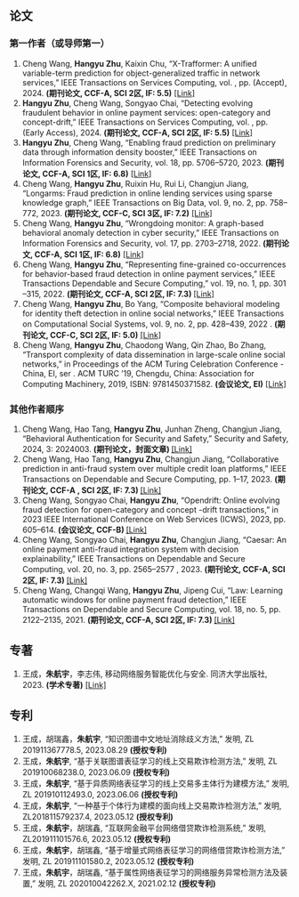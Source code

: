 ## 论文

### 第一作者（或导师第一）
<ol>

   <li> Cheng Wang, <strong>Hangyu Zhu</strong>, Kaixin Chu, “X-Trafformer: A unified variable-term prediction for object-generalized traffic in network services,” IEEE Transactions on Services Computing, vol.  , pp.  (Accept), 2024. <strong
  >(期刊论文, CCF-A, SCI 2区, IF: 5.5)</strong> <a href="https://ieeexplore.ieee.org/document/10648650">[Link]</a> </li>
  
   <li> <strong>Hangyu Zhu</strong>, Cheng Wang, Songyao Chai, “Detecting evolving fraudulent behavior in online payment services: open-category and concept-drift,” IEEE Transactions on Services Computing, vol.  , pp.  (Early Access), 2024. <strong
  >(期刊论文, CCF-A, SCI 2区, IF: 5.5)</strong> <a href="https://doi.org/10.1109/TSC.2024.3422880">[Link]</a> </li>
 
 <li> <strong>Hangyu Zhu</strong>, Cheng Wang, “Enabling fraud prediction on preliminary data through information
  density booster,” IEEE Transactions on Information Forensics and Security, vol. 18, pp. 5706–5720, 2023. <strong
  >(期刊论文, CCF-A, SCI 1区, IF: 6.8)</strong> <a href="https://doi.org/10.1109/tifs.2023.3300523">[Link]</a> </li>
  
  <li> Cheng Wang, <strong>Hangyu Zhu</strong>, Ruixin Hu, Rui Li, Changjun Jiang, “Longarms: Fraud prediction in online lending
   services using sparse knowledge graph,” IEEE Transactions on Big Data, vol. 9, no. 2, pp. 758–772, 2023. <strong
   >(期刊论文, CCF-C, SCI 3区, IF: 7.2)</strong> <a href="https://doi.org/10.1109/TBDATA.2022.3172060">[Link]</a> </li>
  

 <li> Cheng Wang, <strong>Hangyu Zhu</strong>, “Wrongdoing monitor: A graph-based behavioral anomaly detection in
  cyber security,” IEEE Transactions on Information Forensics and Security, vol. 17, pp. 2703–2718, 2022. <strong
  >(期刊论文, CCF-A, SCI 1区, IF: 6.8)</strong> <a href="https://doi.org/10.1109/tifs.2022.3191493">[Link]</a>  </li>

 <li> Cheng Wang, <strong>Hangyu Zhu</strong>, “Representing fine-grained co-occurrences for behavior-based fraud
  detection in online payment services,” IEEE Transactions Dependable and Secure Computing,” vol. 19, no. 1, pp. 301
  –315, 2022. <strong>(期刊论文, CCF-A, SCI 2区, IF: 7.3) </strong> <a href="https://doi.org/10.1109/tdsc.2020.2991872">[Link]</a> </li>

 <li> Cheng Wang, <strong>Hangyu Zhu</strong>, Bo Yang, “Composite behavioral modeling for identity theft detection
  in online social networks,” IEEE Transactions on Computational Social Systems, vol. 9, no. 2, pp. 428–439, 2022
  . <strong>(期刊论文, CCF-C, SCI 2区, IF: 5.0)</strong> <a href="https://doi.org/10.1109/tcss.2021.3092007">[Link]</a> </li>
 
 
   <li> Cheng Wang, <strong>Hangyu Zhu</strong>, Chaodong Wang, Qin Zhao, Bo Zhang, “Transport complexity of data dissemination in
    large-scale online social networks,” in Proceedings of the ACM Turing Celebration Conference - China, EI, ser
    . ACM TURC ’19, Chengdu, China: Association for Computing Machinery, 2019, ISBN: 9781450371582. <strong
    >(会议论文, EI)</strong> <a href="https://doi.org/10.1145/3321408.3321601">[Link]</a> </li>

</ol>

### 其他作者顺序


<ol>

 <li> Cheng Wang, Hao Tang,  <strong>Hangyu Zhu</strong>, Junhan Zheng, Changjun Jiang, “Behavioral Authentication for Security and
  Safety,” Security and Safety, 2024, 3: 2024003.  <strong>(期刊论文，封面文章) </strong> <a href=" https://doi.org/10.1051/sands/2024003">[Link]</a> </li>

 <li> Cheng Wang, Hao Tang,  <strong>Hangyu Zhu</strong>, Changjun Jiang, “Collaborative prediction in anti-fraud system over multiple
  credit loan platforms,” IEEE Transactions on Dependable and Secure Computing, pp. 1–17, 2023. <strong>(期刊论文, CCF-A
  , SCI 2区, IF: 7.3) </strong> <a href="https://doi.org/10.1109/tdsc.2023.3334281">[Link]</a> </li>
  
 <li> Cheng Wang, Songyao Chai,  <strong>Hangyu Zhu</strong>, “Opendrift: Online evolving fraud detection for open-category and concept
 -drift transactions,” in 2023 IEEE International Conference on Web Services (ICWS), 2023, pp. 605–614.  <strong
 >(会议论文, CCF-B) </strong> <a href="https://doi.org/10.1109/icws60048.2023.00079">[Link]</a> </li>
  
   <li> Cheng Wang, Songyao Chai, <strong>Hangyu Zhu</strong>, Changjun Jiang, “Caesar: An online payment anti-fraud integration system
  with decision explainability,” IEEE Transactions on Dependable and Secure Computing, vol. 20, no. 3, pp. 2565–2577
  , 2023. <strong>(期刊论文, CCF-A, SCI 2区, IF: 7.3) </strong> <a href="https://doi.org/10.1109/TDSC.2022.3186733">[Link]</a> </li>
  
   <li> Cheng Wang, Changqi Wang,  <strong>Hangyu Zhu</strong>, Jipeng Cui, “Law: Learning automatic windows for online payment fraud
    detection,” IEEE Transactions on Dependable and Secure Computing, vol. 18, no. 5, pp. 2122–2135, 2021.   <strong
    >(期刊论文, CCF-A, SCI 2区, IF: 7.3) </strong> <a href="https://doi.org/10.1109/tdsc.2020.3037784">[Link]</a> </li>
  


</ol>


## 专著
<ol>
 <li> 王成，<strong>朱航宇</strong>，李志伟, 移动网络服务智能优化与安全. 同济大学出版社, 2023. <strong>(学术专著)</strong> <a href="https://app.readoor.cn/app/dt/bi/1655775277/270671-808745644222cd?s=3">[Link]</a></li>
</ol>




## 专利
<ol>
  <li>王成，胡瑞鑫，<strong>朱航宇</strong>, “知识图谱中文地址消除歧义方法,” 发明, ZL 201911367778.5, 2023.08.29 <strong>(授权专利)</strong> </li>
  <li>王成，<strong>朱航宇</strong>, “基于关联图谱表征学习的线上交易欺诈检测方法,” 发明, ZL 201910068238.0, 2023.06.09 <strong>(授权专利)</strong></li>
  <li>王成，<strong>朱航宇</strong>, “基于异质网络表征学习的线上交易多主体行为建模方法,” 发明, ZL 201910112493.0, 2023.06.06 <strong>(授权专利)</strong></li>
  <li>王成，<strong>朱航宇</strong>, “一种基于个体行为建模的面向线上交易欺诈检测方法,” 发明, ZL201811579237.4, 2023.05.12 <strong>(授权专利)</strong></li>
  <li> 王成，<strong>朱航宇</strong>，胡瑞鑫, “互联网金融平台网络借贷欺诈检测系统,” 发明, ZL201911101576.6, 2023.05.12 <strong>(授权专利)</strong></li>
  <li> 王成，<strong>朱航宇</strong>，胡瑞鑫, “基于增量式网络表征学习的网络借贷欺诈检测方法,” 发明, ZL 201911101580.2, 2023.05.12 <strong>(授权专利)</strong></li>
  <li> 王成，<strong>朱航宇</strong>，胡瑞鑫, “基于属性网络表征学习的网络服务异常检测方法及装置,” 发明, ZL 202010042262.X, 2021.02.12 <strong>(授权专利)</strong></li>


</ol>
